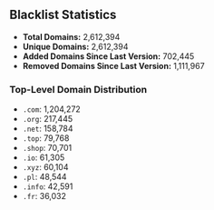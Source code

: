 ## Blacklist Statistics

- **Total Domains:** 2,612,394
- **Unique Domains:** 2,612,394
- **Added Domains Since Last Version:** 702,445
- **Removed Domains Since Last Version:** 1,111,967

### Top-Level Domain Distribution

-  `.com`: 1,204,272
-  `.org`: 217,445
-  `.net`: 158,784
-  `.top`: 79,768
-  `.shop`: 70,701
-  `.io`: 61,305
-  `.xyz`: 60,104
-  `.pl`: 48,544
-  `.info`: 42,591
-  `.fr`: 36,032
